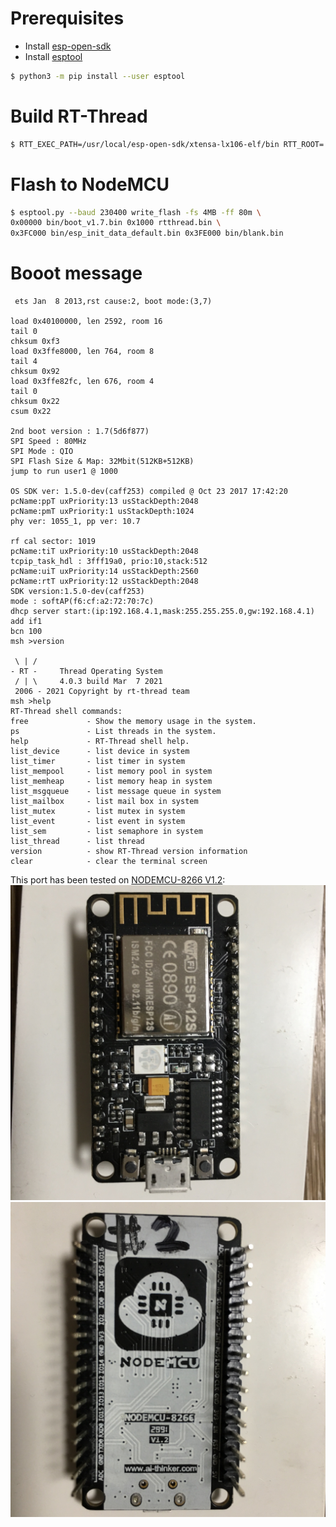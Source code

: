 

# Prerequisites

- Install [esp-open-sdk][sdk]
- Install [esptool][esptool]
```sh
$ python3 -m pip install --user esptool
```



# Build RT-Thread

```sh
$ RTT_EXEC_PATH=/usr/local/esp-open-sdk/xtensa-lx106-elf/bin RTT_ROOT=../rt-thread scons
```



# Flash to NodeMCU

```sh
$ esptool.py --baud 230400 write_flash -fs 4MB -ff 80m \
0x00000 bin/boot_v1.7.bin 0x1000 rtthread.bin \
0x3FC000 bin/esp_init_data_default.bin 0x3FE000 bin/blank.bin
```


# Booot message

```
 ets Jan  8 2013,rst cause:2, boot mode:(3,7)

load 0x40100000, len 2592, room 16
tail 0
chksum 0xf3
load 0x3ffe8000, len 764, room 8
tail 4
chksum 0x92
load 0x3ffe82fc, len 676, room 4
tail 0
chksum 0x22
csum 0x22

2nd boot version : 1.7(5d6f877)
SPI Speed : 80MHz
SPI Mode : QIO
SPI Flash Size & Map: 32Mbit(512KB+512KB)
jump to run user1 @ 1000

OS SDK ver: 1.5.0-dev(caff253) compiled @ Oct 23 2017 17:42:20
pcName:ppT uxPriority:13 usStackDepth:2048
pcName:pmT uxPriority:1 usStackDepth:1024
phy ver: 1055_1, pp ver: 10.7

rf cal sector: 1019
pcName:tiT uxPriority:10 usStackDepth:2048
tcpip_task_hdl : 3fff19a0, prio:10,stack:512
pcName:uiT uxPriority:14 usStackDepth:2560
pcName:rtT uxPriority:12 usStackDepth:2048
SDK version:1.5.0-dev(caff253)
mode : softAP(f6:cf:a2:72:70:7c)
dhcp server start:(ip:192.168.4.1,mask:255.255.255.0,gw:192.168.4.1)
add if1
bcn 100
msh >version

 \ | /
- RT -     Thread Operating System
 / | \     4.0.3 build Mar  7 2021
 2006 - 2021 Copyright by rt-thread team
msh >help
RT-Thread shell commands:
free             - Show the memory usage in the system.
ps               - List threads in the system.
help             - RT-Thread shell help.
list_device      - list device in system
list_timer       - list timer in system
list_mempool     - list memory pool in system
list_memheap     - list memory heap in system
list_msgqueue    - list message queue in system
list_mailbox     - list mail box in system
list_mutex       - list mutex in system
list_event       - list event in system
list_sem         - list semaphore in system
list_thread      - list thread
version          - show RT-Thread version information
clear            - clear the terminal screen
```


This port has been tested on [NODEMCU-8266 V1.2][nodemcu]:
![Front](assets/front.jpg?raw=true)
![Back](assets/back.jpg?raw=true)


[sdk]: https://github.com/pfalcon/esp-open-sdk
[esptool]: https://github.com/espressif/esptool
[nodemcu]: https://m.tb.cn/h.4lrVlUJ
